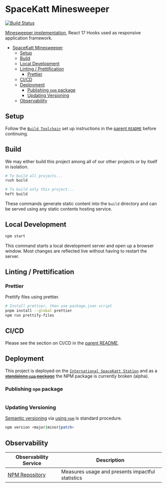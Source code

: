 # SpaceKatt Minesweeper

[![Build Status](https://travis-ci.org/SpaceKatt/spacekatt-io.svg?branch=main)](https://travis-ci.org/SpaceKatt/spacekatt-io)

[Minesweeper implementation](https://spacekatt.io/tech/minesweeper), React 17 Hooks used as responsive application framework.

- [SpaceKatt Minesweeper](#spacekatt-minesweeper)
  - [Setup](#setup)
  - [Build](#build)
  - [Local Development](#local-development)
  - [Linting / Prettification](#linting--prettification)
    - [Prettier](#prettier)
  - [CI/CD](#cicd)
  - [Deployment](#deployment)
    - [Publishing `npm` package](#publishing-npm-package)
    - [Updating Versioning](#updating-versioning)
  - [Observability](#observability)

## Setup

Follow the [`Build Toolchain`](https://github.com/SpaceKatt/spacekatt-io#build-toolchain) set up instructions in the [parent `README`](../README.md) before continuing.

## Build

We may either build this project among all of our other projects or by itself in isolation.

```bash
# To build all projects...
rush build
```

```bash
# To build only this project...
heft build
```

These commands generate static content into the `build` directory and can be served using any static contents hosting service.

## Local Development

```bash
npm start
```

This command starts a local development server and open up a browser window. Most changes are reflected live without having to restart the server.

## Linting / Prettification

### Prettier

Prettify files using prettier.

```bash
# Install prettier, then use package.json script
pnpm install --global prettier
npm run prettify-files
```

## CI/CD

Please see the section on CI/CD in the [parent README](../README.md#CI/CD).

## Deployment

This project is deployed on the [`International SpaceKatt Station`](https://github.com/SpaceKatt/spacekatt-io/tree/main/spacekatt-io) and as a ~~[standalone `npm` package](https://www.npmjs.com/package/spacekatt-minesweeper)~~ the NPM package is currently broken (alpha).

### Publishing `npm` package

```bash

```

### Updating Versioning

[Semantic versioning](https://docs.npmjs.com/about-semantic-versioning) via [using `npm`](https://docs.npmjs.com/updating-your-published-package-version-number) is standard procedure.

```bash
npm version <major|minor|patch>
```

## Observability

| Observability Service                                                 | Description                                      |
| --------------------------------------------------------------------- | ------------------------------------------------ |
| [NPM Repository](https://www.npmjs.com/package/spacekatt-minesweeper) | Measures usage and presents impactful statistics |
